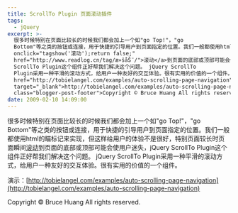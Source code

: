 ```yaml
---
title: ScrollTo Plugin 页面滚动插件
tags:
  - jQuery
excerpt: >-
  很多时候特别在页面比较长的时候我们都会加上一个如"go Top!"，"go
  Bottom"等之类的按钮或连接，用于快捷的引导用户到页面指定的位置。我们一般都使用html的瞄标记来实现，但这样给用户的体验不是很好，特别页面较长时页面瞬间<a
  onclick="tagshow('滚动');return false;"
  href="http://www.readlog.cn/tag/æ»šåŠ¨/">滚动</a>到页面的底部或顶部可能会使用户迷失，jQuery
  ScrollTo Plugin这个组件正好帮我们解决这个问题。 jQuery ScrollTo
  Plugin采用一种平滑的滚动方式，给用户一种友好的交互体验。很有实用的价值的一个组件。<br /><br />演示：<a
  href="http://tobielangel.com/examples/auto-scrolling-page-navigation"
  target="_blank">http://tobielangel.com/examples/auto-scrolling-page-navigation</a><div
  class="blogger-post-footer">Copyright © Bruce Huang All rights reserved.</div>
date: 2009-02-10 14:09:00
---
```


很多时候特别在页面比较长的时候我们都会加上一个如"go Top!"，"go Bottom"等之类的按钮或连接，用于快捷的引导用户到页面指定的位置。我们一般都使用html的瞄标记来实现，但这样给用户的体验不是很好，特别页面较长时页面瞬间[滚动](http://www.readlog.cn/tag/æ»šåŠ¨/)到页面的底部或顶部可能会使用户迷失，jQuery ScrollTo Plugin这个组件正好帮我们解决这个问题。 jQuery ScrollTo Plugin采用一种平滑的滚动方式，给用户一种友好的交互体验。很有实用的价值的一个组件。  
  
演示：[http://tobielangel.com/examples/auto-scrolling-page-navigation](http://tobielangel.com/examples/auto-scrolling-page-navigation)

Copyright © Bruce Huang All rights reserved.
<!-- more -->
